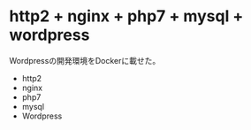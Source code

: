# http2 + nginx + php7 + mysql + wordpress

Wordpressの開発環境をDockerに載せた。

- http2
- nginx
- php7
- mysql
- Wordpress
